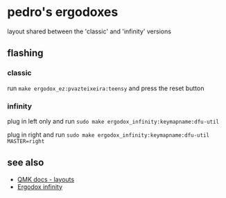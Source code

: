 
# pedro's ergodoxes

layout shared between the 'classic' and 'infinity' versions

## flashing

### classic
run `make ergodox_ez:pvazteixeira:teensy` and press the reset button

### infinity
plug in left only and run `sudo make ergodox_infinity:keymapname:dfu-util`

plug in right and run `sudo make ergodox_infinity:keymapname:dfu-util MASTER=right`


## see also

* [QMK docs - layouts](https://docs.qmk.fm/#/feature_layouts)
* [Ergodox infinity](https://github.com/qmk/qmk_firmware/tree/master/keyboards/ergodox_infinity)

